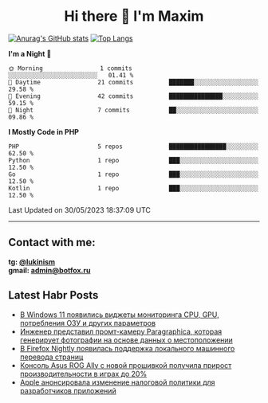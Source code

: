 ## <h1 align="center">Hi there 👋 I'm Maxim</h1>

[![Anurag's GitHub stats](https://github-readme-stats.vercel.app/api?username=lukinism)](https://github.com/anuraghazra/github-readme-stats) [![Top Langs](https://github-readme-stats.vercel.app/api/top-langs/?username=lukinism)](https://github.com/anuraghazra/github-readme-stats)

<!--START_SECTION:waka-->
**I'm a Night 🦉** 

```text
🌞 Morning                1 commits           ░░░░░░░░░░░░░░░░░░░░░░░░░   01.41 % 
🌆 Daytime                21 commits          ███████░░░░░░░░░░░░░░░░░░   29.58 % 
🌃 Evening                42 commits          ███████████████░░░░░░░░░░   59.15 % 
🌙 Night                  7 commits           ██░░░░░░░░░░░░░░░░░░░░░░░   09.86 % 
```


**I Mostly Code in PHP** 

```text
PHP                      5 repos             ████████████████░░░░░░░░░   62.50 % 
Python                   1 repo              ███░░░░░░░░░░░░░░░░░░░░░░   12.50 % 
Go                       1 repo              ███░░░░░░░░░░░░░░░░░░░░░░   12.50 % 
Kotlin                   1 repo              ███░░░░░░░░░░░░░░░░░░░░░░   12.50 % 
```




 Last Updated on 30/05/2023 18:37:09 UTC
<!--END_SECTION:waka-->
___
## Contact with me:
**tg: [@lukinism](https://t.me/lukinism)  
gmail: admin@botfox.ru**

## Latest Habr Posts
<!-- BLOG-POST-LIST:START -->
- [В Windows 11 появились виджеты мониторинга CPU, GPU, потребления ОЗУ и других параметров](https://habr.com/ru/news/738916/)
- [Инженер представил промт-камеру Paragraphica, которая генерирует фотографии на основе данных о местоположении](https://habr.com/ru/news/738878/)
- [В Firefox Nightly появилась поддержка локального машинного перевода страниц](https://habr.com/ru/news/738804/)
- [Консоль Asus ROG Ally с новой прошивкой получила прирост производительности в играх до 20%](https://habr.com/ru/news/738784/)
- [Apple анонсировала изменение налоговой политики для разработчиков приложений](https://habr.com/ru/news/738768/)
<!-- BLOG-POST-LIST:END -->
